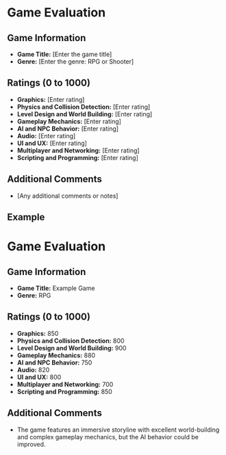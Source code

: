 # Game Evaluation

## Game Information
- **Game Title:** [Enter the game title]
- **Genre:** [Enter the genre: RPG or Shooter]

## Ratings (0 to 1000)
- **Graphics:** [Enter rating]
- **Physics and Collision Detection:** [Enter rating]
- **Level Design and World Building:** [Enter rating]
- **Gameplay Mechanics:** [Enter rating]
- **AI and NPC Behavior:** [Enter rating]
- **Audio:** [Enter rating]
- **UI and UX:** [Enter rating]
- **Multiplayer and Networking:** [Enter rating]
- **Scripting and Programming:** [Enter rating]

## Additional Comments
- [Any additional comments or notes]

## Example
# Game Evaluation

## Game Information
- **Game Title:** Example Game
- **Genre:** RPG

## Ratings (0 to 1000)
- **Graphics:** 850
- **Physics and Collision Detection:** 800
- **Level Design and World Building:** 900
- **Gameplay Mechanics:** 880
- **AI and NPC Behavior:** 750
- **Audio:** 820
- **UI and UX:** 800
- **Multiplayer and Networking:** 700
- **Scripting and Programming:** 850

## Additional Comments
- The game features an immersive storyline with excellent world-building and complex gameplay mechanics, but the AI behavior could be improved.
